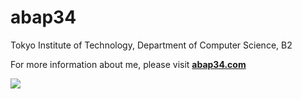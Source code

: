 <h1>abap34</h1>

Tokyo Institute of Technology, Department of Computer Science, B2

For more information about me, please visit **[abap34.com](https://abap34.com)**

![](https://github-readme-stats-git-featuredisplaybytes-abap34.vercel.app/api/top-langs?username=abap34&hide=jupyter%20notebook,HTML&display_bytes=true&langs_count=10&count_private=true&layout=donut)
